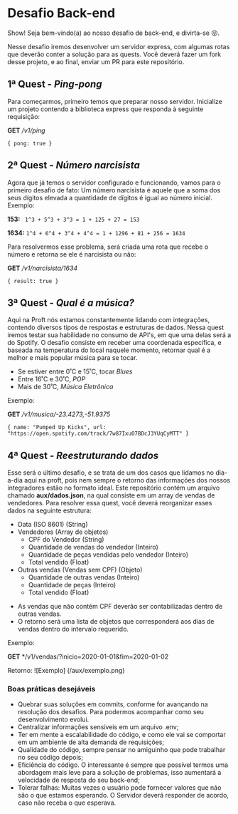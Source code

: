 # Desafio Back-end

Show! Seja bem-vindo(a) ao nosso desafio de back-end, e divirta-se 😜.

Nesse desafio iremos desenvolver um servidor express, com algumas rotas que deverão conter a solução para as quests.
Você deverá fazer um fork desse projeto, e ao final, enviar um PR para este repositório.

## 1ª Quest - *Ping-pong*
Para começarmos, primeiro temos que preparar nosso servidor. Inicialize um projeto contendo a biblioteca express que responda à seguinte requisição:

**GET** */v1/ping*

`{
  pong: true
  }`
  
## 2ª Quest - *Número narcisista*
Agora que já temos o servidor configurado e funcionando, vamos para o primeiro desafio de fato: 
Um número narcisista é aquele que a soma dos seus dígitos elevada a quantidade de dígitos é igual ao número inicial.
Exemplo:

**153:**
` 1^3 + 5^3 + 3^3 = 1 + 125 + 27 = 153`

**1634:**
`1^4 + 6^4 + 3^4 + 4^4 = 1 + 1296 + 81 + 256 = 1634`

Para resolvermos esse problema, será criada uma rota que recebe o número e retorna se ele é narcisista ou não:

**GET** */v1/narcisista/1634*

`{
  result: true
  }`

## 3ª Quest - *Qual é a música?*
Aqui na Proft nós estamos constantemente lidando com integrações, contendo diversos tipos de respostas e estruturas de dados. Nessa quest iremos testar sua habilidade no consumo de API's, em que uma delas será a do Spotify.
O desafio consiste em receber uma coordenada específica, e baseada na temperatura do local naquele momento, retornar qual é a melhor e mais popular música para se tocar.

- Se estiver entre 0˚C e 15˚C, tocar *Blues*
- Entre 16˚C e 30˚C, *POP*
- Mais de 30˚C, *Música Eletrônica*

Exemplo:

**GET** */v1/musica/-23.4273,-51.9375*

`{
  name: "Pumped Up Kicks",
  url: "https://open.spotify.com/track/7w87IxuO7BDcJ3YUqCyMTT"
  }`

## 4ª Quest - *Reestruturando dados*
Esse será o último desafio, e se trata de um dos casos que lidamos no dia-a-dia aqui na proft, pois nem sempre o retorno das informações dos nossos integradores estão no formato ideal. Este repositório contém um arquivo chamado **aux/dados.json**, na qual consiste em um array de vendas de vendedores.
Para resolver essa quest, você deverá reorganizar esses dados na seguinte estrutura:
* Data  (ISO 8601) (String)
* Vendedores (Array de objetos)
  * CPF do Vendedor (String)
  * Quantidade de vendas do vendedor (Inteiro)
  * Quantidade de peças vendidas pelo vendedor (Inteiro)
  * Total vendido (Float)
* Outras vendas (Vendas sem CPF) (Objeto)
  * Quantidade de outras vendas (Inteiro)
  * Quantidade de peças (Inteiro)
  * Total vendido (Float)

- As vendas que não contém CPF deverão ser contabilizadas dentro de outras vendas.
- O retorno será uma lista de objetos que corresponderá aos dias de vendas dentro do intervalo requerido.

Exemplo:

**GET** */v1/vendas/?inicio=2020-01-01&fim=2020-01-02

Retorno:
![Exemplo] (/aux/exemplo.png)

### Boas práticas desejáveis
- Quebrar suas soluções em commits, conforme for avançando na resolução dos desafios. Para podermos acompanhar como seu desenvolvimento evolui.
- Centralizar informações sensíveis em um arquivo .env;
- Ter em mente a escalabilidade do código, e como ele vai se comportar em um ambiente de alta demanda de requisições;
- Qualidade do código, sempre pensar no amiguinho que pode trabalhar no seu código depois;
- Eficiência do código. O interessante é sempre que possível termos uma abordagem mais leve para a solução de problemas, isso aumentará a velocidade de resposta do seu back-end;
- Tolerar falhas: Muitas vezes o usuário pode fornecer valores que não são o que estamos esperando. O Servidor deverá responder de acordo, caso não receba o que esperava.